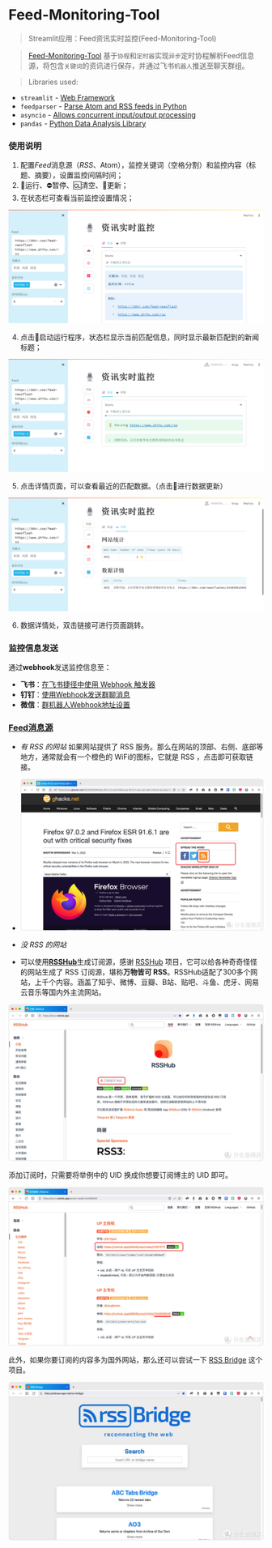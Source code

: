 # Feed-Monitoring-Tool
>  Streamlit应用：Feed资讯实时监控(Feed-Monitoring-Tool)

> [Feed-Monitoring-Tool](https://feed-monitoring-tool-gwtz3t2ihrh58zgstwiuqd.streamlit.app/) 基于`协程`和`定时器`实现`异步`定时协程解析Feed信息源，将包含`关键词`的资讯进行保存，并通过飞书`机器人`推送至聊天群组。

> Libraries used:

- `streamlit` - [Web Framework](https://docs.streamlit.io/library/cheatsheet)
- `feedparser` - [Parse Atom and RSS feeds in Python](https://feedparser.readthedocs.io/en/latest/introduction.html)
- `asyncio` - [Allows concurrent input/output processing](https://docs.python.org/3/library/asyncio.html)
- `pandas` -  [Python Data Analysis Library](https://pandas.pydata.org/)

### 使用说明

1. 配置*Feed*消息源（*RSS*、Atom），监控关键词（空格分割）和监控内容（标题、摘要），设置监控间隔时间；
2. 🚗运行、⛔️暂停、🆑清空、🔁更新；
3. 在状态栏可查看当前监控设置情况；

<img src="static\fig1.png" style="zoom:50%;" />

4. 点击🚗启动运行程序，状态栏显示当前匹配信息，同时显示最新匹配到的新闻标题；

<img src="static\fig2.png" style="zoom:50%;" />

5. 点击详情页面，可以查看最近的匹配数据。（点击🔁进行数据更新）

<img src="static\fig3.png" style="zoom:50%;" />

6. 数据详情处，双击链接可进行页面跳转。

### 监控信息发送
通过**webhook**发送监控信息至：
- **飞书**：[在飞书捷径中使用 Webhook 触发器](https://www.feishu.cn/hc/zh-CN/articles/360040566333-%E5%9C%A8%E9%A3%9E%E4%B9%A6%E6%8D%B7%E5%BE%84%E4%B8%AD%E4%BD%BF%E7%94%A8-webhook-%E8%A7%A6%E5%8F%91%E5%99%A8)
-  **钉钉**：[使用Webhook发送群聊消息](https://open.dingtalk.com/document/orgapp/assign-a-webhook-url-to-an-internal-chatbot)
-  **微信**：[群机器人Webhook地址设置](https://open.work.weixin.qq.com/help2/pc/14931?is_tencent=0&version=4.0.12.6015&platform=win)




### [Feed消息源](https://post.smzdm.com/p/axlx4g43/?sort_tab=hot%252F)

- *有 RSS 的网站*
如果网站提供了 RSS 服务。那么在网站的顶部、右侧、底部等地方，通常就会有一个橙色的 WiFi的图标，它就是 RSS ，点击即可获取链接。
- <img src="static\pic01.jpg" style="zoom: 80%;" />


- *没 RSS 的网站*

- 可以使用[**RSSHub**](https://docs.rsshub.app/zh/)生成订阅源，感谢 [RSSHub](https://docs.rsshub.app/) 项目，它可以给各种奇奇怪怪的网站生成了 RSS 订阅源，堪称**万物皆可 RSS**。RSSHub适配了300多个网站，上千个内容。涵盖了知乎、微博、豆瓣、B站、贴吧、斗鱼、虎牙、网易云音乐等国内外主流网站。

<img src="static\pic02.jpg" style="zoom:80%;" />

添加订阅时，只需要将举例中的 UID 换成你想要订阅博主的 UID 即可。

<img src="static\pic03.jpg" style="zoom: 80%;" />

此外，如果你要订阅的内容多为国外网站，那么还可以尝试一下 [RSS Bridge](https://sebsauvage.net/rss-bridge/) 这个项目。

<img src="static\pic04.jpg" style="zoom:80%;" />
